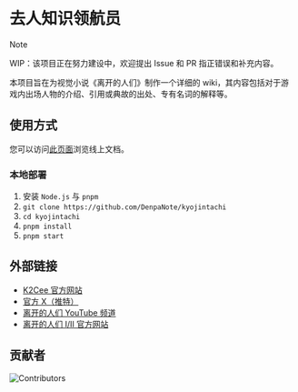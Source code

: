 # 去人知识领航员

> [!NOTE]
> WIP：该项目正在努力建设中，欢迎提出 Issue 和 PR 指正错误和补充内容。

本项目旨在为视觉小说《离开的人们》制作一个详细的 wiki，其内容包括对于游戏内出场人物的介绍、引用或典故的出处、专有名词的解释等。

## 使用方式

您可以访问[此页面](https://kyojintachi.denpanote.moe/)浏览线上文档。

### 本地部署

1. 安装 `Node.js` 与 `pnpm`
2. `git clone https://github.com/DenpaNote/kyojintachi`
3. `cd kyojintachi`
4. `pnpm install`
5. `pnpm start`

## 外部链接

- [K2Cee 官方网站](http://k2cee.com/)
- [官方 X（推特）](https://x.com/kyojintachi)
- [离开的人们 YouTube 频道](https://www.youtube.com/channel/UCirKaOCFxZmwpbjc5GD2eBQ)
- [离开的人们 Ⅰ/Ⅱ 官方网站](http://kyojintachi.k2cee.com/)

## 贡献者

![Contributors](https://contrib.rocks/image?repo=DenpaNote/kyojintachi)
